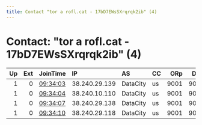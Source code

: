 ```yaml
---
title: Contact "tor a rofl.cat - 17bD7EWsSXrqrqk2ib" (4)
---
```


# Contact: "tor a rofl.cat - 17bD7EWsSXrqrqk2ib" (4)

|   Up |   Ext | JoinTime                                                                                            | IP            | AS       | CC   |   ORp |   Dirp | OS    | Version   | Nickname   |   eFamMembers |
|-----:|------:|:----------------------------------------------------------------------------------------------------|:--------------|:---------|:-----|------:|-------:|:------|:----------|:-----------|--------------:|
|    1 |     0 | [09:34:03](https://metrics.torproject.org/rs.html#details/A356ED457E03F0D8FB0B785BF8858BFDD2001053) | 38.240.29.139 | DataCity | us   |  9001 |   9030 | Linux | 0.4.2.5   | rofltor22  |            14 |
|    1 |     0 | [09:34:04](https://metrics.torproject.org/rs.html#details/B2A997F65FCDD4F62AA96BD94FF355454DB644D8) | 38.240.10.110 | DataCity | us   |  9001 |   9030 | Linux | 0.4.2.5   | rofltor23  |            14 |
|    1 |     0 | [09:34:07](https://metrics.torproject.org/rs.html#details/5820D7E2CC290462233845BA807D616494CF0D7D) | 38.240.29.138 | DataCity | us   |  9001 |   9030 | Linux | 0.4.2.5   | rofltor21  |            14 |
|    1 |     0 | [09:34:10](https://metrics.torproject.org/rs.html#details/5E8EAC4A7BC3B82ABF731075CB27E54F2681BC49) | 38.240.29.118 | DataCity | us   |  9001 |   9030 | Linux | 0.4.2.5   | rofltor20  |            14 |

